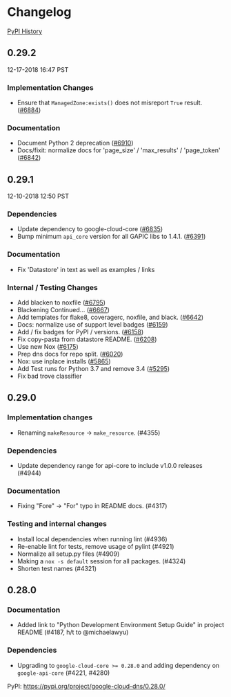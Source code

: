 # Changelog

[PyPI History][1]

[1]: https://pypi.org/project/google-cloud-dns/#history

## 0.29.2

12-17-2018 16:47 PST


### Implementation Changes
- Ensure that `ManagedZone:exists()` does not misreport `True` result. ([#6884](https://github.com/googleapis/google-cloud-python/pull/6884))

### Documentation
- Document Python 2 deprecation ([#6910](https://github.com/googleapis/google-cloud-python/pull/6910))
- Docs/fixit: normalize docs for 'page_size' / 'max_results' / 'page_token' ([#6842](https://github.com/googleapis/google-cloud-python/pull/6842))

## 0.29.1

12-10-2018 12:50 PST


### Dependencies
- Update dependency to google-cloud-core ([#6835](https://github.com/googleapis/google-cloud-python/pull/6835))
- Bump minimum `api_core` version for all GAPIC libs to 1.4.1. ([#6391](https://github.com/googleapis/google-cloud-python/pull/6391))

### Documentation
- Fix 'Datastore' in text as well as examples / links

### Internal / Testing Changes
- Add blacken to noxfile ([#6795](https://github.com/googleapis/google-cloud-python/pull/6795))
- Blackening Continued... ([#6667](https://github.com/googleapis/google-cloud-python/pull/6667))
- Add templates for flake8, coveragerc, noxfile, and black. ([#6642](https://github.com/googleapis/google-cloud-python/pull/6642))
- Docs: normalize use of support level badges ([#6159](https://github.com/googleapis/google-cloud-python/pull/6159))
- Add / fix badges for PyPI / versions. ([#6158](https://github.com/googleapis/google-cloud-python/pull/6158))
- Fix copy-pasta from datastore README. ([#6208](https://github.com/googleapis/google-cloud-python/pull/6208))
- Use new Nox ([#6175](https://github.com/googleapis/google-cloud-python/pull/6175))
- Prep dns docs for repo split. ([#6020](https://github.com/googleapis/google-cloud-python/pull/6020))
- Nox: use inplace installs ([#5865](https://github.com/googleapis/google-cloud-python/pull/5865))
- Add Test runs for Python 3.7 and remove 3.4 ([#5295](https://github.com/googleapis/google-cloud-python/pull/5295))
- Fix bad trove classifier

## 0.29.0

### Implementation changes

- Renaming `makeResource` -> `make_resource`. (#4355)

### Dependencies

- Update dependency range for api-core to include v1.0.0 releases (#4944)

### Documentation

- Fixing "Fore" -> "For" typo in README docs. (#4317)

### Testing and internal changes

- Install local dependencies when running lint (#4936)
- Re-enable lint for tests, remove usage of pylint (#4921)
- Normalize all setup.py files (#4909)
- Making a `nox -s default` session for all packages. (#4324)
- Shorten test names (#4321)

## 0.28.0

### Documentation

- Added link to "Python Development Environment Setup Guide" in
  project README (#4187, h/t to @michaelawyu)

### Dependencies

- Upgrading to `google-cloud-core >= 0.28.0` and adding dependency
  on `google-api-core` (#4221, #4280)

PyPI: https://pypi.org/project/google-cloud-dns/0.28.0/
